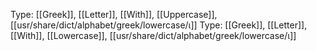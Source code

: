 Type: [[Greek]], [[Letter]], [[With]], [[Uppercase]], [[usr/share/dict/alphabet/greek/lowercase/ι]]
Type: [[Greek]], [[Letter]], [[With]], [[Lowercase]], [[usr/share/dict/alphabet/greek/lowercase/ι]]
